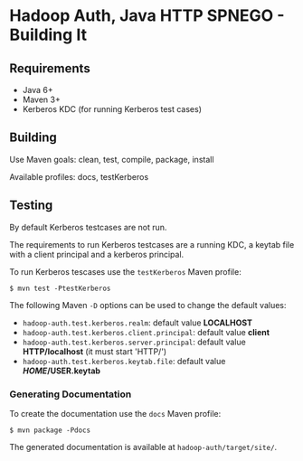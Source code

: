 <!---
  Licensed under the Apache License, Version 2.0 (the "License");
  you may not use this file except in compliance with the License.
  You may obtain a copy of the License at

   http://www.apache.org/licenses/LICENSE-2.0

  Unless required by applicable law or agreed to in writing, software
  distributed under the License is distributed on an "AS IS" BASIS,
  WITHOUT WARRANTIES OR CONDITIONS OF ANY KIND, either express or implied.
  See the License for the specific language governing permissions and
  limitations under the License. See accompanying LICENSE file.
-->

Hadoop Auth, Java HTTP SPNEGO - Building It
===========================================

Requirements
------------

* Java 6+
* Maven 3+
* Kerberos KDC (for running Kerberos test cases)

Building
--------

Use Maven goals: clean, test, compile, package, install

Available profiles: docs, testKerberos

Testing
-------

By default Kerberos testcases are not run.

The requirements to run Kerberos testcases are a running KDC, a keytab file with a client principal and a kerberos principal.

To run Kerberos tescases use the `testKerberos` Maven profile:

    $ mvn test -PtestKerberos

The following Maven `-D` options can be used to change the default values:

* `hadoop-auth.test.kerberos.realm`: default value **LOCALHOST**
* `hadoop-auth.test.kerberos.client.principal`: default value **client**
* `hadoop-auth.test.kerberos.server.principal`: default value **HTTP/localhost** (it must start 'HTTP/')
* `hadoop-auth.test.kerberos.keytab.file`: default value **$HOME/$USER.keytab**

### Generating Documentation

To create the documentation use the `docs` Maven profile:

    $ mvn package -Pdocs

The generated documentation is available at `hadoop-auth/target/site/`.
